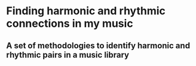 # Finding harmonic and rhythmic connections in my music
## A set of methodologies to identify harmonic and rhythmic pairs in a music library

